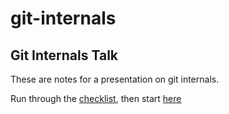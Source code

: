 git-internals
=============

## Git Internals Talk

These are notes for a presentation on git internals.

Run through the [checklist](https://github.com/jsh/class-checklist/blob/master/checklist.md),
then start [here](https://github.com/jsh/git-internals/blob/master/repos/on-the-surface.md)
